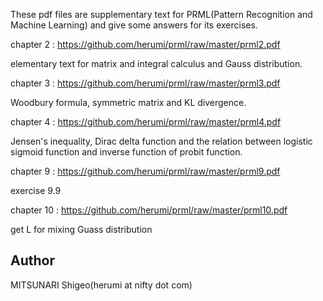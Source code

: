 
These pdf files are supplementary text for PRML(Pattern Recognition and Machine Learning)
and give some answers for its exercises.

chapter 2 : https://github.com/herumi/prml/raw/master/prml2.pdf

elementary text for matrix and integral calculus and Gauss distribution.

chapter 3 : https://github.com/herumi/prml/raw/master/prml3.pdf

Woodbury formula, symmetric matrix and KL divergence.

chapter 4 : https://github.com/herumi/prml/raw/master/prml4.pdf

Jensen's inequality, Dirac delta function and the relation between
logistic sigmoid function and inverse function of probit function.

chapter 9 : https://github.com/herumi/prml/raw/master/prml9.pdf

exercise 9.9

chapter 10 : https://github.com/herumi/prml/raw/master/prml10.pdf

get L for mixing Guass distribution

Author
-------------

MITSUNARI Shigeo(herumi at nifty dot com)
